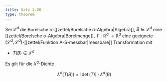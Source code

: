 ```yaml
---
title: Satz 3.20
type: theorem
---
```


Sei $\mathcal{L}^d$ die Borelsche $\sigma$-[[zettel/Borelsche σ-Algebra|Algebra]], $B \in \mathcal{L}^d$ eine [[zettel/Borelsche σ-Algebra|Borelmenge]], $T : \mathbb{R}^d \to \mathbb{R}^d$ eine geeignete $(\mathcal{L}^d, \mathcal{L}^d)$-[[zettel/Funktion A-S-messbar|messbare]] Transformation mit
- $T(B) \in \mathcal{L}^d$

Es gilt für die $\lambda^d$-Dichte

$$
	\lambda^d(T(B)) = |\det(T)| \cdot \lambda^d(B)
$$